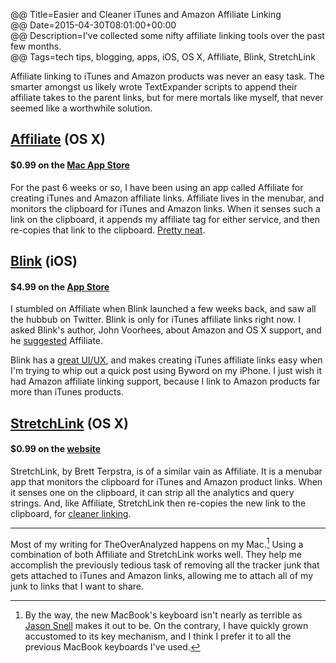 @@ Title=Easier and Cleaner iTunes and Amazon Affiliate Linking  
@@ Date=2015-04-30T08:01:00+00:00  
@@ Description=I've collected some nifty affiliate linking tools over the past few months.  
@@ Tags=tech tips, blogging, apps, iOS, OS X, Affiliate, Blink, StretchLink  

Affiliate linking to iTunes and Amazon products was never an easy task. The smarter amongst us likely wrote TextExpander scripts to append their affiliate takes to the parent links, but for mere mortals like myself, that never seemed like a worthwhile solution. 

## [Affiliate][bytesizeapps] (OS X)
#### $0.99 on the [Mac App Store][apple]

For the past 6 weeks or so, I have been using an app called Affiliate for creating iTunes and Amazon affiliate links. Affiliate lives in the menubar, and monitors the clipboard for iTunes and Amazon links. When it senses such a link on the clipboard, it appends my affiliate tag for either service, and then re-copies that link to the clipboard. [Pretty neat][macstories]. 

## [Blink][squibner] (iOS)
#### $4.99 on the [App Store][apple 2]

I stumbled on Affiliate when Blink launched a few weeks back, and saw all the hubbub on Twitter. Blink is only for iTunes affiliate links right now. I asked Blink's author, John Voorhees, about Amazon and OS X support, and he [suggested][twitter] Affiliate. 

Blink has a [great UI/UX][macstories 2], and makes creating iTunes affiliate links easy when I'm trying to whip out a quick post using Byword on my iPhone. I just wish it had Amazon affiliate linking support, because I link to Amazon products far more than iTunes products.

## [StretchLink][stretchlinkapp] (OS X)
#### $0.99 on the [website][stretchlinkapp]

StretchLink, by Brett Terpstra, is of a similar vain as Affiliate. It is a menubar app that monitors the clipboard for iTunes and Amazon product links. When it senses one on the clipboard, it can strip all the analytics and query strings. And, like Affiliate, StretchLink then re-copies the new link to the clipboard, for [cleaner linking][macstories 3].

***

Most of my writing for TheOverAnalyzed happens on my Mac.[^btw] Using a combination of both Affiliate and StretchLink works well. They help me accomplish the previously tedious task of removing all the tracker junk that gets attached to iTunes and Amazon links, allowing me to attach all of my junk to links that I want to share. 

[^btw]: By the way, the new MacBook's keyboard isn't nearly as terrible as [Jason Snell][sixcolors] makes it out to be. On the contrary, I have quickly grown accustomed to its key mechanism, and I think I prefer it to all the previous MacBook keyboards I've used.

[apple]: https://itunes.apple.com/us/app/affiliate/id789724698?at=1l3vx9s
[apple 2]: https://itunes.apple.com/us/app/blink-better-affiliate-links/id946766863?at=1l3vx9s
[bytesizeapps]: http://www.bytesizeapps.net
[macstories]: http://www.macstories.net/reviews/quick-itunes-affiliate-link-creation-with-affiliate-for-mac/
[macstories 2]: http://www.macstories.net/reviews/blink-effortless-affiliate-link-generation-on-ios/
[macstories 3]: http://www.macstories.net/linked/stretchlink-unshortens-and-cleans-urls-from-your-menu-bar/
[sixcolors]: http://sixcolors.com/post/2015/04/the-new-macbook-a-reviewers-notebook/
[squibner]: http://squibner.com/blink
[stretchlinkapp]: http://stretchlinkapp.com/
[twitter]: https://twitter.com/johnvoorhees/status/578559560564146176